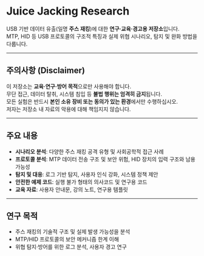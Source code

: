 # Juice Jacking Research

USB 기반 데이터 유출(일명 **주스 재킹**)에 대한 **연구·교육·경고용 저장소**입니다.  
MTP, HID 등 USB 프로토콜의 구조적 특징과 실제 위협 시나리오, 탐지 및 완화 방법을 다룹니다.

---

## 주의사항 (Disclaimer)

이 저장소는 **교육·연구·방어 목적**으로만 사용해야 합니다.  
무단 접근, 데이터 탈취, 시스템 침입 등 **불법 행위는 엄격히 금지**됩니다.  
모든 실험은 반드시 **본인 소유 장비 또는 동의가 있는 환경**에서만 수행하십시오.  
저자는 저장소 내 자료의 악용에 대해 책임지지 않습니다.

---

## 주요 내용

- **시나리오 분석**: 다양한 주스 재킹 공격 유형 및 사회공학적 접근 사례  
- **프로토콜 분석**: MTP 데이터 전송 구조 및 보안 위험, HID 장치의 입력 구조와 남용 가능성  
- **탐지 및 대응**: 로그 기반 탐지, 사용자 인식 강화, 시스템 정책 제안  
- **안전한 예제 코드**: 실행 불가 형태의 의사코드 및 연구용 코드
- **교육 자료**: 사용자 안내문, 강의 노트, 연구용 템플릿

---

## 연구 목적

- 주스 재킹의 기술적 구조 및 실제 발생 가능성을 분석  
- MTP/HID 프로토콜의 보안 메커니즘 한계 이해  
- 위협 탐지·방어를 위한 로그 분석, 사용자 경고 연구  